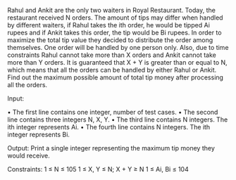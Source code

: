 Rahul and Ankit are the only two waiters in Royal Restaurant. Today, the restaurant received N orders. The amount of tips may differ when handled by different waiters, if Rahul takes the ith order, he would be tipped Ai rupees and if Ankit takes this order, the tip would be Bi rupees.
In order to maximize the total tip value they decided to distribute the order among themselves. One order will be handled by one person only. Also, due to time constraints Rahul cannot take more than X orders and Ankit cannot take more than Y orders. It is guaranteed that X + Y is greater than or equal to N, which means that all the orders can be handled by either Rahul or Ankit. Find out the maximum possible amount of total tip money after processing all the orders.


Input:

•    The first line contains one integer, number of test cases.
•    The second line contains three integers N, X, Y.
•    The third line contains N integers. The ith integer represents Ai.
•    The fourth line contains N integers. The ith integer represents Bi.

 

Output:
Print a single integer representing the maximum tip money they would receive.
 

Constraints:
1 ≤ N ≤ 105
1 ≤ X, Y ≤ N; X + Y ≥ N
1 ≤ Ai, Bi ≤ 104
